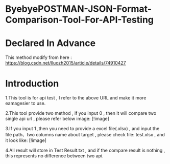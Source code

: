 # ByebyePOSTMAN-JSON-Format-Comparison-Tool-For-API-Testing

# Declared In Advance
This method modify from here : https://blog.csdn.net/lluozh2015/article/details/74910427 

# Introduction
1.This tool is for api test , I refer to the above URL and make it more  eamagesier to use.

2.This tool provide two method , if you input 0 , then it will compare two single api url , please refer below image:
[!image]

3.If you input 1 ,then you need to provide a excel file(.xlsx) , and input the file path、two columns name about target , please check file: test.xlsx , and it look like:
[!image]

4.All result will store in Test Result.txt , and if the compare result is nothing , this represents no difference between two api.

